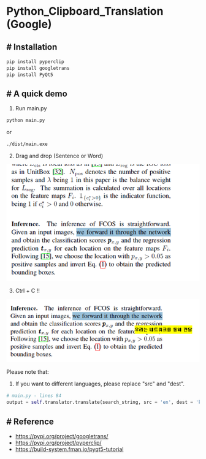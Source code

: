 # Python_Clipboard_Translation (Google)

## # Installation
```sh
pip install pyperclip
pip install googletrans
pip install PyQt5
```

## # A quick demo
1. Run main.py
```sh
python main.py
```

or

```sh
./dist/main.exe
```

2. Drag and drop (Sentence or Word)

![res](./res/1.PNG)


3. Ctrl + C !!

![res](./res/2.PNG)


Please note that:
1. If you want to different languages, please replace "src" and "dest".
```python
# main.py - lines 84
output = self.translator.translate(search_string, src = 'en', dest = 'ko')
```

## # Reference
- https://pypi.org/project/googletrans/
- https://pypi.org/project/pyperclip/
- https://build-system.fman.io/pyqt5-tutorial
